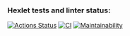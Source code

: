 ### Hexlet tests and linter status:
[![Actions Status](https://github.com/sshvasi/fullstack-javascript-project-lvl2/workflows/hexlet-check/badge.svg)](https://github.com/sshvasi/fullstack-javascript-project-lvl2/actions)
[![CI](https://github.com/sshvasi/fullstack-javascript-project-lvl2/actions/workflows/tests-lint.yml/badge.svg)](https://github.com/sshvasi/fullstack-javascript-project-lvl2/actions/workflows/tests-lint.yml)
[![Maintainability](https://api.codeclimate.com/v1/badges/248d889bb603f0f2c5b0/maintainability)](https://codeclimate.com/github/sshvasi/fullstack-javascript-project-lvl2/maintainability)
